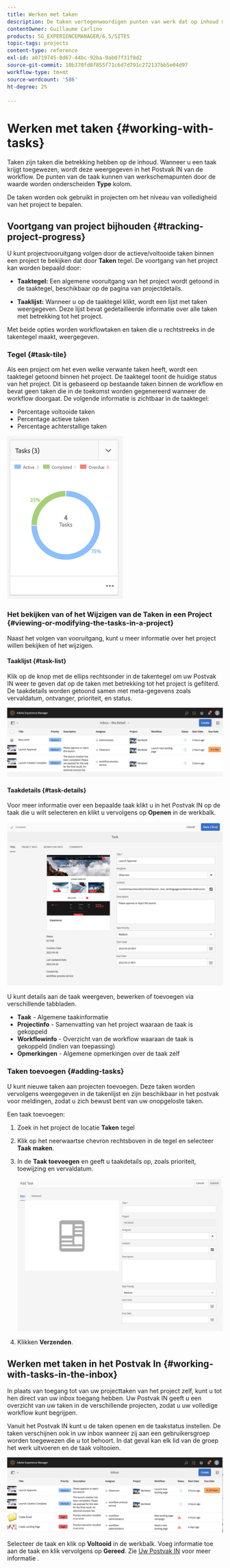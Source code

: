 ```yaml
---
title: Werken met taken
description: De taken vertegenwoordigen punten van werk dat op inhoud moet worden gedaan en in projecten worden gebruikt om het niveau van volledigheid van huidige taken te bepalen
contentOwner: Guillaume Carlino
products: SG_EXPERIENCEMANAGER/6.5/SITES
topic-tags: projects
content-type: reference
exl-id: a0719745-8d67-44bc-92ba-9ab07f31f8d2
source-git-commit: 10b370fd8f855f71c6d7d791c272137bb5e04d97
workflow-type: tm+mt
source-wordcount: '586'
ht-degree: 2%

---
```



# Werken met taken {#working-with-tasks}

Taken zijn taken die betrekking hebben op de inhoud. Wanneer u een taak krijgt toegewezen, wordt deze weergegeven in het Postvak IN van de workflow. De punten van de taak kunnen van werkschemapunten door de waarde worden onderscheiden **Type** kolom.

De taken worden ook gebruikt in projecten om het niveau van volledigheid van het project te bepalen.

## Voortgang van project bijhouden {#tracking-project-progress}

U kunt projectvooruitgang volgen door de actieve/voltooide taken binnen een project te bekijken dat door **Taken** tegel. De voortgang van het project kan worden bepaald door:

* **Taaktegel:** Een algemene vooruitgang van het project wordt getoond in de taaktegel, beschikbaar op de pagina van projectdetails.

* **Taaklijst:** Wanneer u op de taaktegel klikt, wordt een lijst met taken weergegeven. Deze lijst bevat gedetailleerde informatie over alle taken met betrekking tot het project.

Met beide opties worden workflowtaken en taken die u rechtstreeks in de takentegel maakt, weergegeven.

### Tegel {#task-tile}

Als een project om het even welke verwante taken heeft, wordt een taaktegel getoond binnen het project. De taaktegel toont de huidige status van het project. Dit is gebaseerd op bestaande taken binnen de workflow en bevat geen taken die in de toekomst worden gegenereerd wanneer de workflow doorgaat. De volgende informatie is zichtbaar in de taaktegel:

* Percentage voltooide taken
* Percentage actieve taken
* Percentage achterstallige taken

![Taken](assets/project-tile-tasks.png)

### Het bekijken van of het Wijzigen van de Taken in een Project {#viewing-or-modifying-the-tasks-in-a-project}

Naast het volgen van vooruitgang, kunt u meer informatie over het project willen bekijken of het wijzigen.

#### Taaklijst {#task-list}

Klik op de knop met de ellips rechtsonder in de takentegel om uw Postvak IN weer te geven dat op de taken met betrekking tot het project is gefilterd. De taakdetails worden getoond samen met meta-gegevens zoals vervaldatum, ontvanger, prioriteit, en status.

![Projecttaak, Postvak IN](assets/project-tasks.png)

#### Taakdetails {#task-details}

Voor meer informatie over een bepaalde taak klikt u in het Postvak IN op de taak die u wilt selecteren en klikt u vervolgens op **Openen** in de werkbalk.

![Taakdetails](assets/project-task-detail.png)

U kunt details aan de taak weergeven, bewerken of toevoegen via verschillende tabbladen.

* **Taak** - Algemene taakinformatie
* **Projectinfo** - Samenvatting van het project waaraan de taak is gekoppeld
* **Workflowinfo** - Overzicht van de workflow waaraan de taak is gekoppeld (indien van toepassing)
* **Opmerkingen** - Algemene opmerkingen over de taak zelf

### Taken toevoegen {#adding-tasks}

U kunt nieuwe taken aan projecten toevoegen. Deze taken worden vervolgens weergegeven in de takenlijst en zijn beschikbaar in het postvak voor meldingen, zodat u zich bewust bent van uw onopgeloste taken.

Een taak toevoegen:

1. Zoek in het project de locatie **Taken** tegel
1. Klik op het neerwaartse chevron rechtsboven in de tegel en selecteer **Taak maken**.
1. In de **Taak toevoegen** en geeft u taakdetails op, zoals prioriteit, toewijzing en vervaldatum.

   ![Een taak toevoegen](assets/project-add-task.png)

1. Klikken **Verzenden**.

## Werken met taken in het Postvak In {#working-with-tasks-in-the-inbox}

In plaats van toegang tot van uw projecttaken van het project zelf, kunt u tot hen direct van uw inbox toegang hebben. Uw Postvak IN geeft u een overzicht van uw taken in de verschillende projecten, zodat u uw volledige workflow kunt begrijpen.

Vanuit het Postvak IN kunt u de taken openen en de taakstatus instellen. De taken verschijnen ook in uw inbox wanneer zij aan een gebruikersgroep worden toegewezen die u tot behoort. In dat geval kan elk lid van de groep het werk uitvoeren en de taak voltooien.

![Inbox](assets/project-inbox.png)

Selecteer de taak en klik op **Voltooid** in de werkbalk. Voeg informatie toe aan de taak en klik vervolgens op **Gereed**. Zie [Uw Postvak IN](/help/sites-authoring/inbox.md) voor meer informatie .
